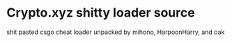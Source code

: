 # Crypto.xyz shitty loader source
shit pasted csgo cheat loader unpacked by mihono, HarpoonHarry, and oak

